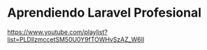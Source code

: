# Aprendiendo Laravel Profesional
https://www.youtube.com/playlist?list=PLDllzmccetSM50U0Y9fTOWHvSzAZ_W6Il
